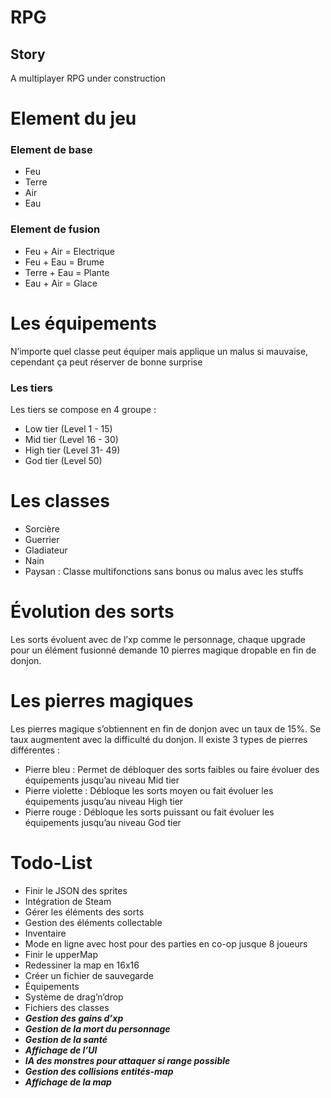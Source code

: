 # RPG

## Story
A multiplayer RPG under construction

Element du jeu
==============
### Element de base
* Feu
* Terre
* Air
* Eau

### Element de fusion
* Feu + Air = Electrique
* Feu + Eau = Brume
* Terre + Eau = Plante
* Eau + Air = Glace

Les équipements
===============
N’importe quel classe peut équiper mais applique un malus si mauvaise, cependant ça peut réserver de bonne surprise

### Les tiers
Les tiers se compose en 4 groupe :
* Low tier (Level 1 - 15)
* Mid tier (Level 16 - 30)
* High tier (Level 31- 49)
* God tier (Level 50)


Les classes
===========
* Sorcière
* Guerrier
* Gladiateur
* Nain
* Paysan : Classe multifonctions sans bonus ou malus avec les stuffs

Évolution des sorts
===================
Les sorts évoluent avec de l’xp comme le personnage, chaque upgrade pour un élément fusionné demande 10 pierres magique dropable en fin de donjon.

Les pierres magiques
====================
Les pierres magique s’obtiennent en fin de donjon avec un taux de 15%. Se taux augmentent avec la difficulté du donjon. Il existe 3 types de pierres différentes :
* Pierre bleu : Permet de débloquer des sorts faibles ou faire évoluer des équipements jusqu’au niveau Mid tier
* Pierre violette : Débloque les sorts moyen ou fait évoluer les équipements jusqu’au niveau High tier
* Pierre rouge : Débloque les sorts puissant ou fait évoluer les équipements jusqu’au niveau God tier


Todo-List
=========
* Finir le JSON des sprites
* Intégration de Steam
* Gérer les éléments des sorts
* Gestion des éléments collectable
* Inventaire
* Mode en ligne avec host pour des parties en co-op jusque 8 joueurs
* Finir le upperMap
* Redessiner la map en 16x16
* Créer un fichier de sauvegarde
* Équipements
* Système de drag’n’drop
* Fichiers des classes
* ***Gestion des gains d’xp***
* ***Gestion de la mort du personnage***
* ***Gestion de la santé***
* ***Affichage de l’UI***
* ***IA des monstres pour attaquer si range possible***
* ***Gestion des collisions entités-map***
* ***Affichage de la map***
